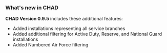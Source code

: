 ### What's new in CHAD

**CHAD Version 0.9.5** includes these additional features:

-   Added installations representing all service branches
-   Added additional filtering for Active Duty, Reserve, and National Guard installations
-   Added Numbered Air Force filtering
